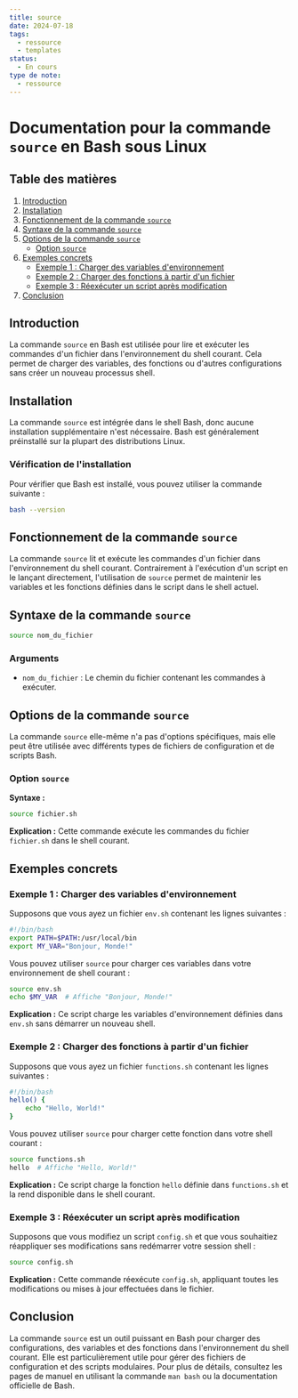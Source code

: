 ```yaml
---
title: source
date: 2024-07-18
tags:
  - ressource
  - templates
status:
  - En cours
type de note:
  - ressource
---
```

# Documentation pour la commande `source` en Bash sous Linux

## Table des matières
1. [Introduction](#introduction)
2. [Installation](#installation)
3. [Fonctionnement de la commande `source`](#fonctionnement-de-la-commande-source)
4. [Syntaxe de la commande `source`](#syntaxe-de-la-commande-source)
5. [Options de la commande `source`](#options-de-la-commande-source)
    - [Option `source`](#option-source)
6. [Exemples concrets](#exemples-concrets)
    - [Exemple 1 : Charger des variables d'environnement](#exemple-1--charger-des-variables-denvironnement)
    - [Exemple 2 : Charger des fonctions à partir d'un fichier](#exemple-2--charger-des-fonctions-à-partir-dun-fichier)
    - [Exemple 3 : Réexécuter un script après modification](#exemple-3--réexécuter-un-script-après-modification)
7. [Conclusion](#conclusion)

## Introduction

La commande `source` en Bash est utilisée pour lire et exécuter les commandes d'un fichier dans l'environnement du shell courant. Cela permet de charger des variables, des fonctions ou d'autres configurations sans créer un nouveau processus shell.

## Installation

La commande `source` est intégrée dans le shell Bash, donc aucune installation supplémentaire n'est nécessaire. Bash est généralement préinstallé sur la plupart des distributions Linux.

### Vérification de l'installation

Pour vérifier que Bash est installé, vous pouvez utiliser la commande suivante :

```bash
bash --version
```

## Fonctionnement de la commande `source`

La commande `source` lit et exécute les commandes d'un fichier dans l'environnement du shell courant. Contrairement à l'exécution d'un script en le lançant directement, l'utilisation de `source` permet de maintenir les variables et les fonctions définies dans le script dans le shell actuel.

## Syntaxe de la commande `source`

```bash
source nom_du_fichier
```

### Arguments

- `nom_du_fichier` : Le chemin du fichier contenant les commandes à exécuter.

## Options de la commande `source`

La commande `source` elle-même n'a pas d'options spécifiques, mais elle peut être utilisée avec différents types de fichiers de configuration et de scripts Bash.

### Option `source`

**Syntaxe :**

```bash
source fichier.sh
```

**Explication :** Cette commande exécute les commandes du fichier `fichier.sh` dans le shell courant.

## Exemples concrets

### Exemple 1 : Charger des variables d'environnement

Supposons que vous ayez un fichier `env.sh` contenant les lignes suivantes :

```bash
#!/bin/bash
export PATH=$PATH:/usr/local/bin
export MY_VAR="Bonjour, Monde!"
```

Vous pouvez utiliser `source` pour charger ces variables dans votre environnement de shell courant :

```bash
source env.sh
echo $MY_VAR  # Affiche "Bonjour, Monde!"
```

**Explication :** Ce script charge les variables d'environnement définies dans `env.sh` sans démarrer un nouveau shell.

### Exemple 2 : Charger des fonctions à partir d'un fichier

Supposons que vous ayez un fichier `functions.sh` contenant les lignes suivantes :

```bash
#!/bin/bash
hello() {
    echo "Hello, World!"
}
```

Vous pouvez utiliser `source` pour charger cette fonction dans votre shell courant :

```bash
source functions.sh
hello  # Affiche "Hello, World!"
```

**Explication :** Ce script charge la fonction `hello` définie dans `functions.sh` et la rend disponible dans le shell courant.

### Exemple 3 : Réexécuter un script après modification

Supposons que vous modifiez un script `config.sh` et que vous souhaitiez réappliquer ses modifications sans redémarrer votre session shell :

```bash
source config.sh
```

**Explication :** Cette commande réexécute `config.sh`, appliquant toutes les modifications ou mises à jour effectuées dans le fichier.

## Conclusion

La commande `source` est un outil puissant en Bash pour charger des configurations, des variables et des fonctions dans l'environnement du shell courant. Elle est particulièrement utile pour gérer des fichiers de configuration et des scripts modulaires. Pour plus de détails, consultez les pages de manuel en utilisant la commande `man bash` ou la documentation officielle de Bash.
